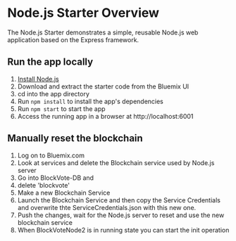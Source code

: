 # Node.js Starter Overview

The Node.js Starter demonstrates a simple, reusable Node.js web application based on the Express framework.

## Run the app locally

1. [Install Node.js][]
2. Download and extract the starter code from the Bluemix UI
3. cd into the app directory
4. Run `npm install` to install the app's dependencies
5. Run `npm start` to start the app
6. Access the running app in a browser at http://localhost:6001

[Install Node.js]: https://nodejs.org/en/download/

## Manually reset the blockchain

1. Log on to Bluemix.com
2. Look at services and delete the Blockchain service used by Node.js server
3. Go into BlockVote-DB and
4. delete 'blockvote'
5. Make a new Blockchain Service
6. Launch the Blockchain Service and then copy the Service Credentials and overwrite thte ServiceCredentials.json with this new one.
7. Push the changes, wait for the Node.js server to reset and use the new blockchain service
8. When BlockVoteNode2 is in running state you can start the init operation
